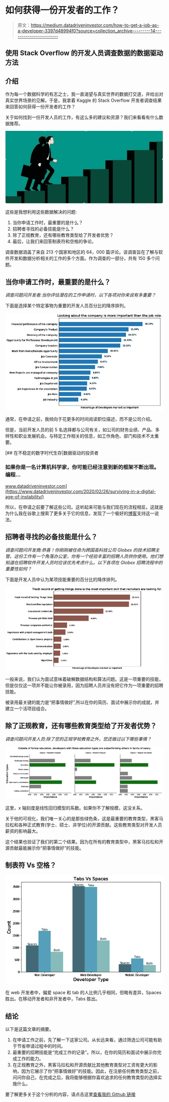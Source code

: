 # 如何获得一份开发者的工作？

> 原文：<https://medium.datadriveninvestor.com/how-to-get-a-job-as-a-developer-3397d48994f0?source=collection_archive---------14----------------------->

## 使用 Stack Overflow 的开发人员调查数据的数据驱动方法

## 介绍

作为每一个数据科学的有志之士，我一直渴望与真实世界的数据打交道，并给出对真实世界场景的见解。于是，我拿着 Kaggle 的 Stack Overflow 开发者调查结果来回答如何获得一份开发者的工作？

关于如何找到一份开发人员的工作，有这么多的建议和资源？我们来看看有什么数据推荐。

![](img/6a2bfddeaeac4a9f21006e45de486733.png)

这些是我想利用这些数据解决的问题:

1.  当你申请工作时，最重要的是什么？
2.  招聘者寻找的必备技能是什么？
3.  除了正规教育，还有哪些教育类型给了开发者优势？
4.  最后，让我们来回答制表符和空格的争论。

调查数据涵盖了来自 213 个国家和地区的 64，000 篇评论。该调查旨在了解与软件开发和数据分析相关的工作的多个方面。作为调查的一部分，共有 150 多个问题。

## 当你申请工作时，最重要的是什么？

*调查问题问开发者:当你评估潜在的工作申请时，以下各项对你来说有多重要？*

下面是选择某个特定事物为重要的开发人员百分比的降序排列。

![](img/fb296d60f4029671a24ee38372b19c24.png)

通常，在申请之前，我倾向于花更多的时间阅读职位描述，而不是公司介绍。

但是，当前开发人员的前 5 名选择都与公司有关，如公司的财务业绩、产品、多样性和职业发展机会。与特定工作相关的信息，如工作角色、部门和技术不太重要。

[](https://www.datadriveninvestor.com/2020/02/26/surviving-in-a-digital-age-of-instability/) [## 在不稳定的数字时代生存|数据驱动的投资者

### 如果你是一名计算机科学家，你可能已经注意到新的框架不断出现。编程…

www.datadriveninvestor.com](https://www.datadriveninvestor.com/2020/02/26/surviving-in-a-digital-age-of-instability/) 

所以，在申请之前要了解这些公司。这听起来可能与我们现在的流程相反。这就是为什么我在谷歌上搜索了更多关于它的信息，发现了一个极好的[博客](https://www.breakinto.tech/blog/2015/9/8/what-are-google-apple-and-facebook-really-like)支持这一说法。

## 招聘者寻找的必备技能是什么？

*调查问题问开发商:恭喜！你刚刚被任命为跨国高科技公司 Globex 的技术招聘主管。这份工作有一个角落办公室，你有一个经验丰富的招聘人员供你使用。他们想知道在招聘软件开发人员时应该优先考虑什么。以下各项在 Globex 招聘流程中的重要性如何？*

下面是开发人员中认为某项技能重要的百分比的降序排列。

![](img/a227df5424bdfd69d3aa1aea252046c8.png)

一般来说，我们认为面试意味着破解数据结构和算法问题。这是一项重要的技能，但是仅仅这一项并不能让你被录用，因为招聘人员并没有把它作为一项重要的招聘技能。

被录用最关键的能力是“把事情做好”,所以在你的简历、面试中展示你的成就，并建立一个活项目组合。

## 除了正规教育，还有哪些教育类型给了开发者优势？

*调查问题问开发人员:除了您的正规学校教育之外，您还做过以下哪些事情？*

![](img/b4f151d76945c218e0c7e4184e34f8a0.png)

这里，x 轴刻度是线性回归模型的系数。如果你不了解规模，这没关系。

关于他的可视化，我们唯一关心的是那些绿色条，这是最重要的教育类型，黑客马拉松和各种正式教育(学士、硕士、非学位)的开源贡献。这些教育类型对开发人员薪资的影响最大。

这个结果也验证了我们的第二个结果。因为在所有的教育类型中，黑客马拉松和开源贡献最能展示你“把事情做好”的技能。

## 制表符 Vs 空格？

![](img/fce26e0611e71d2c5e29b1806df25f75.png)

在 web 开发者中，偏爱 space 和 tab 的人比例几乎相同，但略有差异，Spaces 胜出。在移动开发者和非开发者中，Tabs 胜出。

## 结论

以下是这篇文章的摘要。

1.  在申请工作之前，先了解一下这家公司。从长远来看，通过筛选公司可能有助于节省申请过程中的时间。
2.  最重要的招聘技能是“完成工作的记录”。所以，在你的简历和面试中展示你完成工作的能力。
3.  在正规教育之外，黑客马拉松和开源贡献比其他教育类型对工资有更大的影响，因为它展示了你“把事情做好”的技能。因此，在注册任何教育类型之前，问问你自己，在完成之后，我将能够根据你喜欢追求的任何教育类型的选择实施什么。

要了解更多关于这个分析的内容，请点击这里[查看我的 Github 链接](https://github.com/kalyanpesala17/stackoverflow)